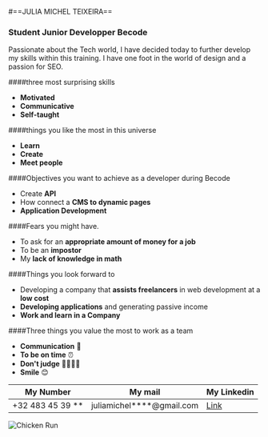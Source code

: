
#==JULIA MICHEL TEIXEIRA==

### Student Junior Developper Becode

Passionate about the Tech world, I have decided today to further develop my skills within this training. I have one foot in the world of design and a passion for SEO.

####three most surprising skills
- **Motivated**
- **Communicative**
- **Self-taught**

####things you like the most in this universe

- **Learn**
- **Create**
- **Meet people**

####Objectives you want to achieve as a developer during Becode

- Create **API**
- How connect a **CMS to dynamic pages**
- **Application Development**

####Fears you might have.

- To ask for an **appropriate amount of money for a job**
- To be an **impostor**
- My **lack of knowledge in math**

####Things you look forward to

- Developing a company that **assists freelancers** in web development at a **low cost**
- **Developing applications** and generating passive income
- **Work and learn in a Company**

####Three things you value the most to work as a team

- **Communication** 👫
- **To be on time** ⏰
- **Don't judge** 🫱🏻‍🫲🏽
- **Smile** 😊

| My Number | My mail | My Linkedin |
| - | - | - |
| +32 483 45 39 ** | juliamichel****@gmail.com | [Link](https://www.linkedin.com/in/julia-michel-teixeira-067a64291/) |

![Chicken Run](https://media.tenor.com/QnvXqlVsty4AAAAC/chicken-beer.gif)